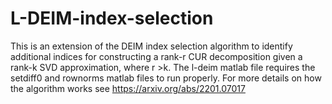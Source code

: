 # L-DEIM-index-selection
This is an extension of the DEIM index selection algorithm to identify additional indices for constructing a rank-r CUR decomposition given a rank-k SVD approximation, where r >k.
The l-deim matlab file requires the setdiff0 and rownorms matlab files to run properly.
For more details on how the algorithm works see https://arxiv.org/abs/2201.07017
